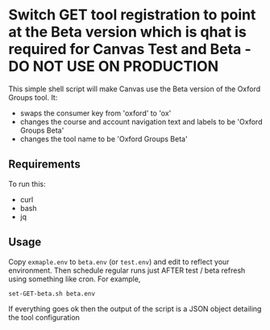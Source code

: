 # Switch GET tool registration to point at the Beta version which is qhat is required for Canvas Test and Beta - DO NOT USE ON PRODUCTION

This simple shell script will make Canvas use the Beta version of the Oxford Groups tool. It:

* swaps the consumer key from 'oxford' to 'ox'
* changes the course and account navigation text and labels to be 'Oxford Groups Beta'
* changes the tool name to be 'Oxford Groups Beta'

## Requirements

To run this:

* curl
* bash
* jq


## Usage

Copy `exmaple.env` to `beta.env` (or `test.env`) and edit to reflect your environment. Then
schedule regular runs just AFTER test / beta refresh using something like cron. For example, 

    set-GET-beta.sh beta.env

If everything goes ok then the output of the script is a JSON object detailing the tool configuration
